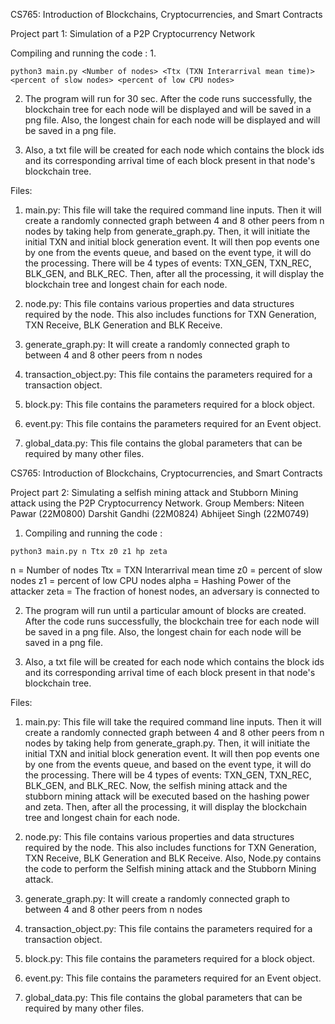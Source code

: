 CS765: Introduction of Blockchains, Cryptocurrencies, and Smart Contracts 

Project part 1: Simulation of a P2P Cryptocurrency Network

Compiling and running the code :
1. 
```
python3 main.py <Number of nodes> <Ttx (TXN Interarrival mean time)> <percent of slow nodes> <percent of low CPU nodes>
```

2. The program will run for 30 sec. After the code runs successfully, the blockchain tree for each node will be displayed and will be saved in a png file. Also, the longest chain for each node will be displayed and will be saved in a png file.

3. Also, a txt file will be created for each node which contains the block ids and its corresponding arrival time of each block present in that node's blockchain tree.


Files:
1. main.py: This file will take the required command line inputs. Then it will create a randomly connected graph between 4 and 8 other peers from n nodes by taking help from generate_graph.py. Then, it will initiate the initial TXN and initial block generation event. It will then pop events one by one from the events queue, and based on the event type, it will do the processing. There will be 4 types of events: TXN_GEN, TXN_REC, BLK_GEN, and BLK_REC. Then, after all the processing, it will display the blockchain tree and longest chain for each node.

2. node.py: This file contains various properties and data structures required by the node. This also includes functions for TXN Generation, TXN Receive, BLK Generation and BLK Receive.

3. generate_graph.py: It will create a randomly connected graph to between 4 and 8 other peers from n nodes

4. transaction_object.py: This file contains the parameters required for a transaction object.

5. block.py:  This file contains the parameters required for a block object.

6. event.py: This file contains the parameters required for an Event object.

7. global_data.py: This file contains the global parameters that can be required by many other files.




CS765: Introduction of Blockchains, Cryptocurrencies, and Smart Contracts 

Project part 2: Simulating a selfish mining attack and Stubborn Mining attack using the P2P Cryptocurrency Network.
Group Members:
Niteen Pawar (22M0800)
Darshit Gandhi (22M0824)
Abhijeet Singh (22M0749)

1. Compiling and running the code :

```
python3 main.py n Ttx z0 z1 hp zeta
```
n = Number of nodes
Ttx = TXN Interarrival mean time
z0 = percent of slow nodes
z1 = percent of low CPU nodes
alpha = Hashing Power of the attacker
zeta = The fraction of honest nodes, an adversary is connected to


2. The program will run until a particular amount of blocks are created. After the code runs successfully, the blockchain tree for each node will be saved in a png file. Also, the longest chain for each node will be saved in a png file.

3. Also, a txt file will be created for each node which contains the block ids and its corresponding arrival time of each block present in that node's blockchain tree.


Files:
1. main.py: This file will take the required command line inputs. Then it will create a randomly connected graph between 4 and 8 other peers from n nodes by taking help from generate_graph.py. Then, it will initiate the initial TXN and initial block generation event. It will then pop events one by one from the events queue, and based on the event type, it will do the processing. There will be 4 types of events: TXN_GEN, TXN_REC, BLK_GEN, and BLK_REC. Now, the selfish mining attack and the stubborn mining attack will be executed based on the hashing power and zeta. Then, after all the processing, it will display the blockchain tree and longest chain for each node.

2. node.py: This file contains various properties and data structures required by the node. This also includes functions for TXN Generation, TXN Receive, BLK Generation and BLK Receive. Also, Node.py contains the code to perform the Selfish mining attack and the Stubborn Mining attack.

3. generate_graph.py: It will create a randomly connected graph to between 4 and 8 other peers from n nodes

4. transaction_object.py: This file contains the parameters required for a transaction object.

5. block.py:  This file contains the parameters required for a block object.

6. event.py: This file contains the parameters required for an Event object.

7. global_data.py: This file contains the global parameters that can be required by many other files.

